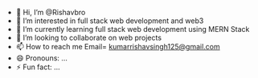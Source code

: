 - 👋 Hi, I’m @Rishavbro
- 👀 I’m interested in full stack web development and web3
- 🌱 I’m currently learning full stack web development using MERN Stack
- 💞️ I’m looking to collaborate on web projects
- 📫 How to reach me Email= kumarrishavsingh125@gmail.com
- 😄 Pronouns: ...
- ⚡ Fun fact: ...

<!---
Rishavbro/Rishavbro is a ✨ special ✨ repository because its `README.md` (this file) appears on your GitHub profile.
You can click the Preview link to take a look at your changes.
--->
